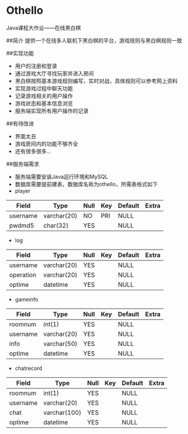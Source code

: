 # Othello
 Java课程大作业——在线黑白棋

##简介
 提供一个在线多人联机下黑白棋的平台，游戏规则与黑白棋规则一致

##实现功能
 * 用户的注册和登录
 * 通过游戏大厅寻找玩家并进入房间
 * 黑白棋按照基本游戏规则编写，实时对战，具体规则可以参考网上资料
 * 实现游戏过程中聊天功能
 * 记录游戏相关的用户操作
 * 游戏状态和基本信息浏览
 * 服务端实现所有用户操作的记录

##有待改进
 * 界面太丑
 * 游戏房间内的功能不够齐全
 * 还有很多很多...

##服务端需求
 * 服务端需要安装Java运行环境和MySQL
 * 数据库需要提前建表，数据库名称为othello，所需表格式如下
 * player
 
 | Field    | Type        | Null | Key | Default | Extra |
 |----------|-------------|------|-----|---------|-------|
 | username | varchar(20) | NO   | PRI | NULL    |       |
 | pwdmd5   | char(32)    | YES  |     | NULL    |       |
 
 * log
 
 | Field     | Type        | Null | Key | Default | Extra |
 |-----------|-------------|------|-----|---------|-------|
 | username  | varchar(20) | YES  |     | NULL    |       |
 | operation | varchar(20) | YES  |     | NULL    |       |
 | optime    | datetime    | YES  |     | NULL    |       |

 * gameinfo
 
 | Field    | Type        | Null | Key | Default | Extra |
 |----------|-------------|------|-----|---------|-------|
 | roomnum  | int(1)      | YES  |     | NULL    |       |
 | username | varchar(20) | YES  |     | NULL    |       |
 | info     | varchar(50) | YES  |     | NULL    |       |
 | optime   | datetime    | YES  |     | NULL    |       |

 * chatrecord
 
 | Field    | Type         | Null | Key | Default | Extra |
 |----------|--------------|------|-----|---------|-------|
 | roomnum  | int(1)       | YES  |     | NULL    |       |
 | username | varchar(20)  | YES  |     | NULL    |       |
 | chat     | varchar(100) | YES  |     | NULL    |       |
 | optime   | datetime     | YES  |     | NULL    |       |


 
